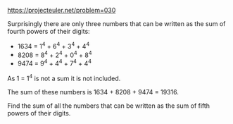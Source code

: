 https://projecteuler.net/problem=030

Surprisingly there are only three numbers that can be written as the sum of fourth powers of their digits:

- 1634 = 1<sup>4</sup> + 6<sup>4</sup> + 3<sup>4</sup> + 4<sup>4</sup>
- 8208 = 8<sup>4</sup> + 2<sup>4</sup> + 0<sup>4</sup> + 8<sup>4</sup>
- 9474 = 9<sup>4</sup> + 4<sup>4</sup> + 7<sup>4</sup> + 4<sup>4</sup>

As 1 = 1<sup>4</sup> is not a sum it is not included.

The sum of these numbers is 1634 + 8208 + 9474 = 19316.

Find the sum of all the numbers that can be written as the sum of fifth powers of their digits.
